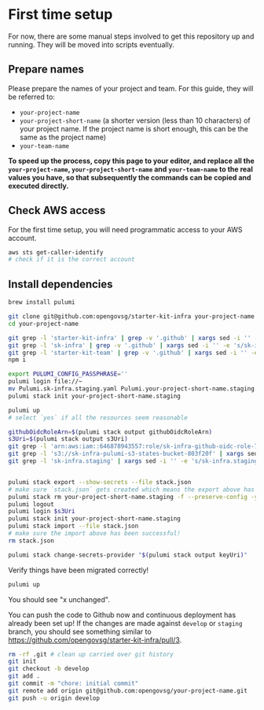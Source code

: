 # First time setup

For now, there are some manual steps involved to get this repository up and running. They will be moved into scripts eventually.

## Prepare names

Please prepare the names of your project and team. For this guide, they will be referred to:

- `your-project-name`
- `your-project-short-name` (a shorter version (less than 10 characters) of your project name. If the project name is short enough, this can be the same as the project name)
- `your-team-name`

**To speed up the process, copy this page to your editor, and replace all the `your-project-name`, `your-project-short-name` and `your-team-name` to the real values you have, so that subsequently the commands can be copied and executed directly.**

## Check AWS access

For the first time setup, you will need programmatic access to your AWS account.

```bash
aws sts get-caller-identify
# check if it is the correct account
```

## Install dependencies

```bash
brew install pulumi

git clone git@github.com:opengovsg/starter-kit-infra your-project-name
cd your-project-name

git grep -l 'starter-kit-infra' | grep -v '.github' | xargs sed -i '' -e 's/starter-kit-infra/your-project-name/g'
git grep -l 'sk-infra' | grep -v '.github' | xargs sed -i '' -e 's/sk-infra/your-project-short-name/g'
git grep -l 'starter-kit-team' | grep -v '.github' | xargs sed -i '' -e 's/starter-kit-team/your-team-name/g'
npm i

export PULUMI_CONFIG_PASSPHRASE=''
pulumi login file://~
mv Pulumi.sk-infra.staging.yaml Pulumi.your-project-short-name.staging.yaml
pulumi stack init your-project-short-name.staging

pulumi up
# select `yes` if all the resources seem reasonable

githubOidcRoleArn=$(pulumi stack output githubOidcRoleArn)
s3Uri=$(pulumi stack output s3Uri)
git grep -l 'arn:aws:iam::646878943557:role/sk-infra-github-oidc-role-7e7deb4' | xargs sed -i '' -e 's,arn:aws:iam::646878943557:role/sk-infra-github-oidc-role-7e7deb4,'"$githubOidcRoleArn"',g'
git grep -l 's3://sk-infra-pulumi-s3-states-bucket-803f20f' | xargs sed -i '' -e 's,s3://sk-infra-pulumi-s3-states-bucket-803f20f,'"$s3Uri"',g'
git grep -l 'sk-infra.staging' | xargs sed -i '' -e 's/sk-infra.staging/your-project-short-name.staging/g'


pulumi stack export --show-secrets --file stack.json
# make sure `stack.json` gets created which means the export above has been successful!
pulumi stack rm your-project-short-name.staging -f --preserve-config -y
pulumi logout
pulumi login $s3Uri
pulumi stack init your-project-short-name.staging
pulumi stack import --file stack.json
# make sure the import above has been successful!
rm stack.json

pulumi stack change-secrets-provider "$(pulumi stack output keyUri)"
```

Verify things have been migrated correctly!

```bash
pulumi up
```

You should see "x unchanged".

You can push the code to Github now and continuous deployment has already been set up! If the changes are made against `develop` or `staging` branch, you should see something similar to https://github.com/opengovsg/starter-kit-infra/pull/3.

```bash
rm -rf .git # clean up carried over git history
git init
git checkout -b develop
git add .
git commit -m "chore: initial commit"
git remote add origin git@github.com:opengovsg/your-project-name.git
git push -u origin develop
```
